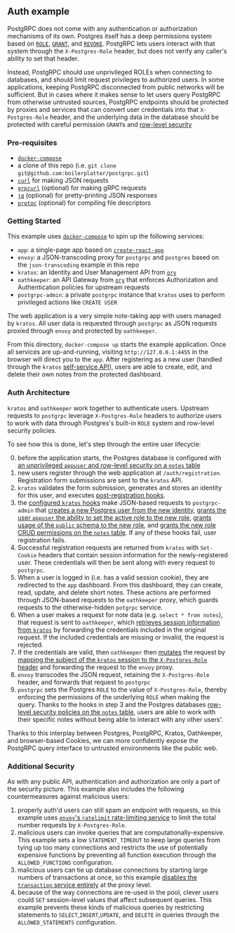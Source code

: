 ## Auth example

PostgRPC does not come with any authentication or authorization mechanisms of its own. Postgres itself has a deep permissions system based on [`ROLE`](https://www.postgresql.org/docs/current/sql-createrole.html), [`GRANT`](https://www.postgresql.org/docs/current/sql-grant.html), and [`REVOKE`](https://www.postgresql.org/docs/current/sql-revoke.html). PostgRPC lets users interact with that system through the `X-Postgres-Role` header, but does not verify any caller's ability to set that header.

Instead, PostgRPC should use unprivileged ROLEs when connecting to databases, and should limit request privileges to authorized users. In some applications, keeping PostgRPC disconnected from public networks will be sufficient. But in cases where it makes sense to let users query PostgRPC from otherwise untrusted sources, PostgRPC endpoints should be protected by proxies and services that can convert user credentials into that `X-Postgres-Role` header, and the underlying data in the database should be protected with careful permission `GRANT`s and [row-level security](https://www.postgresql.org/docs/current/ddl-rowsecurity.html)

### Pre-requisites

- [`docker-compose`](https://docs.docker.com/compose/)
- a clone of this repo (i.e. `git clone git@github.com:boilerplatter/postgrpc.git`)
- [`curl`](https://curl.se/) for making JSON requests
- [`grpcurl`](https://github.com/fullstorydev/grpcurl) (optional) for making gRPC requests
- [`jq`](https://stedolan.github.io/jq/) (optional) for pretty-printing JSON responses
- [`protoc`](https://grpc.io/docs/protoc-installation/) (optional) for compiling file descriptors

### Getting Started

This example uses [`docker-compose`](https://docs.docker.com/compose/) to spin up the following services:

- `app`: a single-page app based on [`create-react-app`](https://create-react-app.dev/)
- `envoy`: a JSON-transcoding proxy for `postgrpc` and `postgres` based on the `json-transcoding` example in this repo
- `kratos`: an Identity and User Management API from [`ory`](https://www.ory.sh/kratos/docs/)
- `oathkeeper`: an API Gateway from [`ory`](https://www.ory.sh/oathkeeper/docs/) that enforces Authorization and Authentication policies for upstream requests
- `postgrpc-admin`: a private `postgrpc` instance that `kratos` uses to perform privileged actions like `CREATE USER`

The web application is a very simple note-taking app with users managed by `kratos`. All user data is requested through `postgrpc` as JSON requests proxied through `envoy` and protected by `oathkeeper`.

From this directory, `docker-compose up` starts the example application. Once all services are up-and-running, visiting `http://127.0.0.1:4455` in the browser will direct you to the `app`. After registering as a new user (handled through the `kratos` [self-service API](https://www.ory.sh/kratos/docs/reference/api#tag/v0alpha1)), users are able to create, edit, and delete their own notes from the protected dashboard.

### Auth Architecture

`kratos` and `oathkeeper` work together to authenticate users. Upstream requests to `postgrpc` leverage `X-Postgres-Role` headers to authorize users to work with data through Postgres's built-in `ROLE` system and row-level security policies.

To see how this is done, let's step through the entire user lifecycle:

0. before the application starts, the Postgres database is configured with [an unprivileged `appuser` and row-level security on a `notes` table](https://github.com/boilerplatter/postgrpc/blob/master/postgrpc/examples/auth/init.sh)
1. new users register through the web application at `/auth/registration`. Registration form submissions are sent to the `kratos` API.
2. `kratos` validates the form submission, generates and stores an identity for this user, and executes [post-registration hooks](https://www.ory.sh/kratos/docs/self-service/hooks/#registration).
3. the [configured `kratos` hooks](https://github.com/boilerplatter/postgrpc/blob/master/postgrpc/examples/auth/kratos/kratos.yml#L61) make JSON-based requests to `postgrpc-admin` that [creates a new Postgres user from the new identity](https://github.com/boilerplatter/postgrpc/blob/master/postgrpc/examples/auth/kratos/create_user.jsonnet), [grants the user `appuser` the ability to set the active role to the new role](https://github.com/boilerplatter/postgrpc/blob/master/postgrpc/examples/auth/kratos/grant_role.jsonnet), [grants usage of the `public` schema to the new role](https://github.com/boilerplatter/postgrpc/blob/master/postgrpc/examples/auth/kratos/grant_usage.jsonnet), and [grants the new role CRUD permissions on the `notes` table](https://github.com/boilerplatter/postgrpc/blob/master/postgrpc/examples/auth/kratos/grant_ops.jsonnet). If any of these hooks fail, user registration fails.
4. Successful registration requests are returned from `kratos` with `Set-Cookie` headers that contain session information for the newly-registered user. These credentials will then be sent along with every request to `postgrpc`.
5. When a user is logged in (i.e. has a valid session cookie), they are redirected to the `app` dashboard. From this dashboard, they can create, read, update, and delete short notes. These actions are performed through JSON-based requests to the `oathkeeper` proxy, which guards requests to the otherwise-hidden `potgrpc` service.
6. When a user makes a request for note data (e.g. `select * from notes`), that request is sent to `oathkeeper`, which [retrieves session information from `kratos`](https://github.com/boilerplatter/postgrpc/blob/master/postgrpc/examples/auth/oathkeeper/oathkeeper.yml#L51) by forwarding the credentials included in the original request. If the included credentials are missing or invalid, the request is rejected.
7. If the credentials are valid, then `oathkeeper` then [mutates](https://www.ory.sh/oathkeeper/docs/pipeline/mutator#header) the request by [mapping the subject of the `kratos` session to the `X-Postgres-Role` header](https://github.com/boilerplatter/postgrpc/blob/master/postgrpc/examples/auth/oathkeeper/oathkeeper.yml#L73) and forwarding the request to the `envoy` proxy.
8. `envoy` transcodes the JSON request, retaining the `X-Postgres-Role` header, and forwards that request to `postgrpc`
9. `postgrpc` sets the Postgres `ROLE` to the value of `X-Postgres-Role`, thereby enforcing the permissions of the underlying `ROLE` when making the query. Thanks to the hooks in step 3 and the Postgres databases [row-level security policies on the `notes` table](https://github.com/boilerplatter/postgrpc/blob/master/postgrpc/examples/auth/init.sh#L34), users are able to work with their specific notes without being able to interact with any other users'.

Thanks to this interplay between Postgres, PostgRPC, Kratos, Oathkeeper, and browser-based Cookies, we can more confidently expose the PostgRPC query interface to untrusted environments like the public web.

### Additional Security

As with any public API, authentication and authorization are only a part of the security picture. This example also includes the following countermeasures against malicious users:

1. properly auth'd users can still spam an endpoint with requests, so this example uses [`envoy`'s `ratelimit` rate-limiting service](https://github.com/envoyproxy/ratelimit) to limit the total number requests by `X-Postgres-Role`.
2. malicious users can invoke queries that are computationally-expensive. This example sets a low `STATEMENT_TIMEOUT` to keep large queries from tying up too many connections and restricts the use of potentially expensive functions by preventing all function execution through the `ALLOWED_FUNCTIONS` configuration.
3. malicious users can tie up database connections by starting large numbers of transactions at once, so this example [disables the `transaction` service entirely](https://github.com/boilerplatter/postgrpc/blob/master/postgrpc/examples/auth/envoy.yaml#L34) at the proxy level.
4. because of the way connections are re-used in the pool, clever users could `SET` session-level values that affect subsequent queries. This example prevents these kinds of malicious queries by restricting statements to `SELECT`,`INSERT`,`UPDATE`, and `DELETE` in queries through the `ALLOWED_STATEMENTS` configuration.
